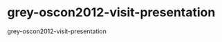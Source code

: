 grey-oscon2012-visit-presentation
=================================

grey-oscon2012-visit-presentation